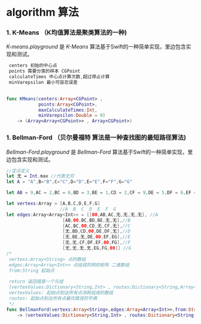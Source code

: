 # algorithm 算法

### 1. K-Means （K均值算法是聚类算法的一种)

*K-means.playground* 是 *K-Means* 算法基于Swift的一种简单实现，里边包含实现和测试。


```swift
 centers 初始的中心点
 points 需要分类的样本 CGPoint
 calculateTimes 中心点计算次数,超过停止计算
 minVarepsilon 最小可容忍误差
 

func KMeans(centers:Array<CGPoint> ,
			points:Array<CGPoint>,
			maxCalculateTimes:Int,
			minVarepsilon:Double = 0)
	-> (Array<Array<CGPoint>> , Array<CGPoint>)
```

### 1. Bellman-Ford （贝尔曼福特 算法是一种查找图的最短路径算法)

*Bellman-Ford.playground* 是 *Bellman-Ford* 算法基于Swift的一种简单实现，里边包含实现和测试。

```swift
//定点定义
let 无 = Int.max //代表无穷
let A = "A",B="B",C="C",D="D",E="E",F="F",G="G"

let AB = 9,AC = 2,BC = 6,BD = 3,BE = 1,CD = 2,CF = 9,DE = 5,DF = 6,EF = 3,EG = 7,FG = 4

let vertexs:Array = [A,B,C,D,E,F,G]
					//A  B  C  D  E  F  G
let edges:Array<Array<Int>> = [[00,AB,AC,无,无,无,无], //A
					 [AB,00,BC,BD,BE,无,无],//B
					 [AC,BC,00,CD,无,CF,无],//C
					 [无,BD,CD,00,DE,DF,无],//D
					 [无,BE,无,DE,00,EF,EG],//E
					 [无,无,CF,DF,EF,00,FG],//F
					 [无,无,无,无,EG,FG,00]] //G
/*
 vertexs:Array<String> 点的数组
 edges:Array<Array<Int>> 点组成的网的矩阵 二维数组
 from:String 起始点
 
 return 返回值是一个元组
 (vertexValues:Dictionary<String,Int> , routes:Dictionary<String,Array<String>>)
 vertexValues: 起始点到达所有点消耗组成的数组
 routes: 起始点到达所有点最优路径的字典
 */
func BellmanFord(vertexs:Array<String>,edges:Array<Array<Int>>,from:String)
    -> (vertexValues:Dictionary<String,Int> , routes:Dictionary<String,Array<String>>)

```
